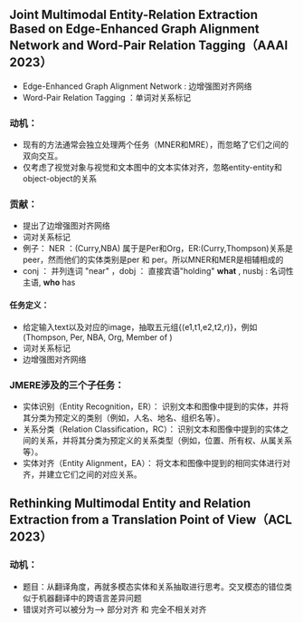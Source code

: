 ## Joint Multimodal Entity-Relation Extraction Based on Edge-Enhanced Graph Alignment Network and Word-Pair Relation Tagging（AAAI 2023）
* Edge-Enhanced Graph Alignment Network : 边增强图对齐网络
* Word-Pair Relation Tagging ：单词对关系标记
### 动机：
* 现有的方法通常会独立处理两个任务（MNER和MRE），而忽略了它们之间的双向交互。
* 仅考虑了视觉对象与视觉和文本图中的文本实体对齐，忽略entity-entity和object-object的关系
### 贡献：
* 提出了边增强图对齐网络
* 词对关系标记
* 例子： NER ：(Curry,NBA) 属于是Per和Org，ER:(Curry,Thompson)关系是peer，然而他们的实体类别是per 和 per。所以MNER和MER是相辅相成的
* conj ： 并列连词 "near" ，dobj ： 直接宾语"holding" **what** , nusbj : 名词性主语, **who** has
#### 任务定义：
* 给定输入text以及对应的image，抽取五元组{(e1,t1,e2,t2,r)}，例如 (Thompson, Per, NBA, Org, Member of )
* 词对关系标记
* 边增强图对齐网络
### JMERE涉及的三个子任务：
* 实体识别（Entity Recognition，ER）： 识别文本和图像中提到的实体，并将其分类为预定义的类别（例如，人名、地名、组织名等）。
* 关系分类（Relation Classification，RC）： 识别文本和图像中提到的实体之间的关系，并将其分类为预定义的关系类型（例如，位置、所有权、从属关系等）。
* 实体对齐（Entity Alignment，EA）： 将文本和图像中提到的相同实体进行对齐，并建立它们之间的对应关系。
## Rethinking Multimodal Entity and Relation Extraction from a Translation Point of View（ACL 2023）
### 动机：
* 题目：从翻译角度，再就多模态实体和关系抽取进行思考。交叉模态的错位类似于机器翻译中的跨语言差异问题
* 错误对齐可以被分为——> 部分对齐 和 完全不相关对齐
